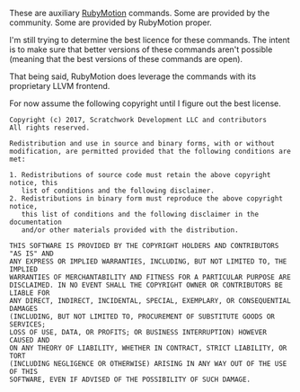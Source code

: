 These are auxiliary [RubyMotion](http://rubymotion.com) commands. Some are
provided by the community. Some are provided by RubyMotion proper.

I'm still trying to determine the best licence for these commands. The
intent is to make sure that better versions of these commands aren't
possible (meaning that the best versions of these commands are open).

That being said, RubyMotion does leverage the commands with its
proprietary LLVM frontend.

For now assume the following copyright until I figure out the best
license.

```
Copyright (c) 2017, Scratchwork Development LLC and contributors
All rights reserved.

Redistribution and use in source and binary forms, with or without
modification, are permitted provided that the following conditions are met:

1. Redistributions of source code must retain the above copyright notice, this
   list of conditions and the following disclaimer.
2. Redistributions in binary form must reproduce the above copyright notice,
   this list of conditions and the following disclaimer in the documentation
   and/or other materials provided with the distribution.

THIS SOFTWARE IS PROVIDED BY THE COPYRIGHT HOLDERS AND CONTRIBUTORS "AS IS" AND
ANY EXPRESS OR IMPLIED WARRANTIES, INCLUDING, BUT NOT LIMITED TO, THE IMPLIED
WARRANTIES OF MERCHANTABILITY AND FITNESS FOR A PARTICULAR PURPOSE ARE
DISCLAIMED. IN NO EVENT SHALL THE COPYRIGHT OWNER OR CONTRIBUTORS BE LIABLE FOR
ANY DIRECT, INDIRECT, INCIDENTAL, SPECIAL, EXEMPLARY, OR CONSEQUENTIAL DAMAGES
(INCLUDING, BUT NOT LIMITED TO, PROCUREMENT OF SUBSTITUTE GOODS OR SERVICES;
LOSS OF USE, DATA, OR PROFITS; OR BUSINESS INTERRUPTION) HOWEVER CAUSED AND
ON ANY THEORY OF LIABILITY, WHETHER IN CONTRACT, STRICT LIABILITY, OR TORT
(INCLUDING NEGLIGENCE OR OTHERWISE) ARISING IN ANY WAY OUT OF THE USE OF THIS
SOFTWARE, EVEN IF ADVISED OF THE POSSIBILITY OF SUCH DAMAGE.
```
